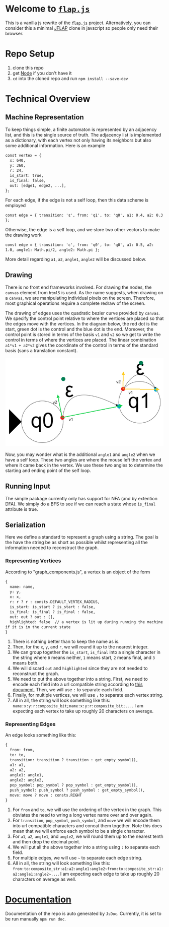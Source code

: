 # Welcome to [`flap.js`](https://flapjs.web.app/)
This is a vanilla js rewrite of the [`flap.js`](https://github.com/flapjs/webapp) project. Alternatively, you can consider this a minimal [JFLAP](https://www.jflap.org/) clone in javscript so people only need their browser.

# Repo Setup
1. clone this repo
2. get [Node](https://nodejs.org/en/download/) if you don't have it
3. `cd` into the cloned repo and run `npm install --save-dev`

# Technical Overview

## Machine Representation
To keep things simple, a finite automaton is represented by an adjacency list, and this is the single source of truth. The adjacency list is implemented as a dictionary, with each vertex not only having its neighbors but also some additional information. Here is an example
```
const vertex = {
  x: 640,
  y: 360,
  r: 24,
  is_start: true,
  is_final: false,
  out: [edge1, edge2, ...],
};
```
For each edge, if the edge is not a self loop, then this data scheme is employed
```
const edge = { transition: 'ε', from: 'q1', to: 'q0', a1: 0.4, a2: 0.3 };
```
Otherwise, the edge is a self loop, and we store two other vectors to make the drawing work
```
const edge = { transition: 'ε', from: 'q0', to: 'q0', a1: 0.5, a2: 1.0, angle1: Math.pi/2, angle2: Math.pi };
```
More detail regarding `a1`, `a2`, `angle1`, `angle2` will be discussed below.

## Drawing
There is no front end frameworks involved. For drawing the nodes, the `canvas` element from `html5` is used. As the name suggests, when drawing on a `canvas`, we are manipulating individual pixels on the screen. Therefore, most graphical operations require a complete redraw of the screen.

The drawing of edges uses the quadratic bezier curve provided by `canvas`. We specify the control point relative to where the vertices are placed so that the edges move with the vertices. In the diagram below, the red dot is the start, green dot is the control and the blue dot is the end. Moreover, the control point is stored in terms of the basis `v1` and `v2` so we get to write the control in terms of where the vertices are placed. The linear combination `a1*v1 + a2*v2` gives the coordinate of the control in terms of the standard basis (sans a translation constant).

![edge_mechanics](edge_mechanics.png)

Now, you may wonder what is the additional `angle1` and `angle2` when we have a self loop. These two angles are where the mouse left the vertex and where it came back in the vertex. We use these two angles to determine the starting and ending point of the self loop.

## Running Input
The simple package currently only has support for NFA (and by extention DFA). We simply do a BFS to see if we can reach a state whose `is_final` attribute is true.

## Serialization
Here we define a standard to represent a graph using a string. The goal is the have the string be as short as possible whilst representing all the information needed to reconstruct the graph.

### Representing Vertices
According to "graph_components.js", a vertex is an object of the form
```
{
  name: name,
  y: y,
  x: x,
  r: r ? r : consts.DEFAULT_VERTEX_RADIUS,
  is_start: is_start ? is_start : false,
  is_final: is_final ? is_final : false,
  out: out ? out : [],
  highlighted: false  // a vertex is lit up during running the machine if it is in the current state
}
```
1. There is nothing better than to keep the name as is.
2. Then, for the `x`, `y`, and `r`, we will round it up to the nearest integer.
3. We can group together the `is_start`, `is_final` into a single character in the string where `0` means neither, `1` means start, `2` means final, and `3` means both.
4. We will discard `out` and `highlighted` since they are not needed to reconstruct the graph.
5. We need to put the above together into a string. First, we need to encode each field into a url compatible string according to [this document](https://www.ietf.org/rfc/rfc3986.txt). Then, we will use `:` to separate each field.
6. Finally, for multiple vertices, we will use `;` to separate each vertex string.
7. All in all, the string will look something like this: `name:x:y:r:composite_bit;name:x:y:r:composite_bit;...`. I am expecting each vertex to take up roughly 20 characters on average.

### Representing Edges
An edge looks something like this:
```
{
  from: from,
  to: to,
  transition: transition ? transition : get_empty_symbol(),
  a1: a1,
  a2: a2,
  angle1: angle1,
  angle2: angle2,
  pop_symbol: pop_symbol ? pop_symbol : get_empty_symbol(),
  push_symbol: push_symbol ? push_symbol : get_empty_symbol(),
  move: move ? move : consts.RIGHT
}
```
1. For `from` and `to`, we will use the ordering of the vertex in the graph. This obviates the need to wring a long vertex name over and over again.
2. For `transition`, `pop_symbol`, `push_symbol`, and `move` we will encode them into url compatible characters and concat them together. Note this does mean that we will enforce each symbol to be a single character.
3. For `a1`, `a2`, `angle1`, and `angle2`, we will round them up to the nearest tenth and then drop the decimal point.
5. We will put all the above together into a string using `:` to separate each field.
6. For multiple edges, we will use `~` to separate each edge string.
7. All in all, the string will look something like this: `from:to:composite_str:a1:a2:angle1:angle2~from:to:composite_str:a1:a2:angle1:angle2~...`. I am expecting each edge to take up roughly 20 characters on average as well.

# [Documentation](https://flapjs.github.io/vanilla/)
Documentation of the repo is auto generated by `JsDoc`. Currently, it is set to be run manually `npm run doc`.
